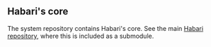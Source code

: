 Habari's core
-------------

The system repository contains Habari's core.  See the main [Habari repository](habari), where this is included as a submodule.
